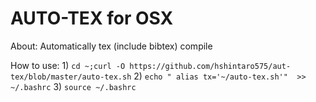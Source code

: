 # AUTO-TEX for OSX
About: Automatically tex (include bibtex) compile

How to use:
1)
``cd ~;curl -O https://github.com/hshintaro575/aut-tex/blob/master/auto-tex.sh``
2)
``echo "
alias tx='~/auto-tex.sh'"  >> ~/.bashrc``
3)
``source ~/.bashrc``
